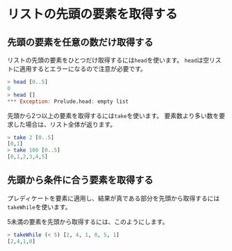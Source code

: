 リストの先頭の要素を取得する
============================

先頭の要素を任意の数だけ取得する
--------------------------------

リストの先頭の要素をひとつだけ取得するには`head`を使います。
`head`は空リストに適用するとエラーになるので注意が必要です。

```haskell
> head [0..5]
0
> head []
*** Exception: Prelude.head: empty list
```

先頭から2つ以上の要素を取得するには`take`を使います。
要素数より多い数を要求した場合は、リスト全体が返ります。

```haskell
> take 2 [0..5]
[0,1]
> take 100 [0..5]
[0,1,2,3,4,5]
```

先頭から条件に合う要素を取得する
--------------------------------

プレディケートを要素に適用し、結果が真である部分を先頭から取得するには`takeWhile`を使います。

5未満の要素を先頭から取得するには、このようにします。

```haskell
> takeWhile (< 5) [2, 4, 1, 0, 5, 1]
[2,4,1,0]
```
